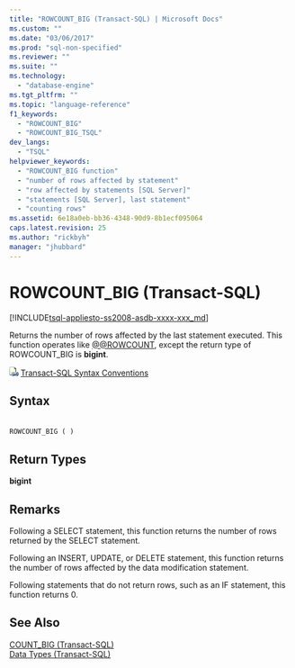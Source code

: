 ```yaml
---
title: "ROWCOUNT_BIG (Transact-SQL) | Microsoft Docs"
ms.custom: ""
ms.date: "03/06/2017"
ms.prod: "sql-non-specified"
ms.reviewer: ""
ms.suite: ""
ms.technology: 
  - "database-engine"
ms.tgt_pltfrm: ""
ms.topic: "language-reference"
f1_keywords: 
  - "ROWCOUNT_BIG"
  - "ROWCOUNT_BIG_TSQL"
dev_langs: 
  - "TSQL"
helpviewer_keywords: 
  - "ROWCOUNT_BIG function"
  - "number of rows affected by statement"
  - "row affected by statements [SQL Server]"
  - "statements [SQL Server], last statement"
  - "counting rows"
ms.assetid: 6e18a0eb-bb36-4348-90d9-8b1ecf095064
caps.latest.revision: 25
ms.author: "rickbyh"
manager: "jhubbard"
---
```

# ROWCOUNT_BIG (Transact-SQL)
[!INCLUDE[tsql-appliesto-ss2008-asdb-xxxx-xxx_md](../../relational-databases/import-export/includes/tsql-appliesto-ss2008-asdb-xxxx-xxx-md.md)]

  Returns the number of rows affected by the last statement executed. This function operates like [@@ROWCOUNT](../../t-sql/functions/rowcount-transact-sql.md), except the return type of ROWCOUNT_BIG is **bigint**.  
  
 ![Topic link icon](../../database-engine/configure/windows/media/topic-link.gif "Topic link icon") [Transact-SQL Syntax Conventions](../Topic/Transact-SQL%20Syntax%20Conventions%20\(Transact-SQL\).md)  
  
## Syntax  
  
```  
  
ROWCOUNT_BIG ( )  
```  
  
## Return Types  
 **bigint**  
  
## Remarks  
 Following a SELECT statement, this function returns the number of rows returned by the SELECT statement.  
  
 Following an INSERT, UPDATE, or DELETE statement, this function returns the number of rows affected by the data modification statement.  
  
 Following statements that do not return rows, such as an IF statement, this function returns 0.  
  
## See Also  
 [COUNT_BIG &#40;Transact-SQL&#41;](../../t-sql/functions/count-big-transact-sql.md)   
 [Data Types &#40;Transact-SQL&#41;](../../t-sql/data-types/data-types-transact-sql.md)  
  
  